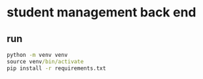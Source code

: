 # student management back end

## run

```cmd
python -m venv venv
source venv/bin/activate
pip install -r requirements.txt
```

